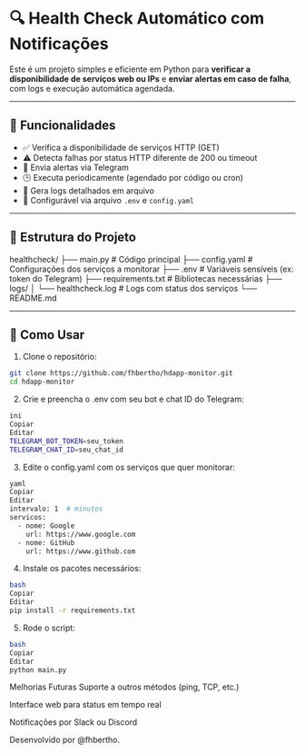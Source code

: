 # 🔍 Health Check Automático com Notificações

Este é um projeto simples e eficiente em Python para **verificar a disponibilidade de serviços web ou IPs** e **enviar alertas em caso de falha**, com logs e execução automática agendada.

---

## 🚀 Funcionalidades

- ✅ Verifica a disponibilidade de serviços HTTP (GET)
- ⚠️ Detecta falhas por status HTTP diferente de 200 ou timeout
- 📢 Envia alertas via Telegram
- 🕒 Executa periodicamente (agendado por código ou cron)
- 📜 Gera logs detalhados em arquivo
- 🔧 Configurável via arquivo `.env` e `config.yaml`

---

## 🧱 Estrutura do Projeto

healthcheck/
├── main.py # Código principal
├── config.yaml # Configurações dos serviços a monitorar
├── .env # Variáveis sensíveis (ex: token do Telegram)
├── requirements.txt # Bibliotecas necessárias
├── logs/
│ └── healthcheck.log # Logs com status dos serviços
└── README.md 


---

## 🚀 Como Usar

1. Clone o repositório:

```bash
git clone https://github.com/fhbertho/hdapp-monitor.git
cd hdapp-monitor
```
2. Crie e preencha o .env com seu bot e chat ID do Telegram:
```bash
ini
Copiar
Editar
TELEGRAM_BOT_TOKEN=seu_token
TELEGRAM_CHAT_ID=seu_chat_id
```
3. Edite o config.yaml com os serviços que quer monitorar:
```bash
yaml
Copiar
Editar
intervalo: 1  # minutos
servicos:
  - nome: Google
    url: https://www.google.com
  - nome: GitHub
    url: https://www.github.com
```
4. Instale os pacotes necessários:
```bash
bash
Copiar
Editar
pip install -r requirements.txt
```
5. Rode o script:
```bash
bash
Copiar
Editar
python main.py
```

Melhorias Futuras
Suporte a outros métodos (ping, TCP, etc.)

Interface web para status em tempo real

Notificações por Slack ou Discord

Desenvolvido por @fhbertho.
